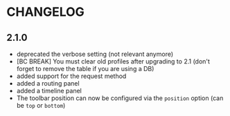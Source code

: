 CHANGELOG
=========

2.1.0
-----

 * deprecated the verbose setting (not relevant anymore)
 * [BC BREAK] You must clear old profiles after upgrading to 2.1 (don't forget
	 to remove the table if you are using a DB)
 * added support for the request method
 * added a routing panel
 * added a timeline panel
 * The toolbar position can now be configured via the `position` option (can
	 be `top` or `bottom`)
